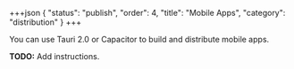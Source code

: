 +++json
{
  "status": "publish",
  "order": 4,
  "title": "Mobile Apps",
  "category": "distribution"
}
+++

You can use Tauri 2.0 or Capacitor to build and distribute mobile apps.

**TODO:** Add instructions.
